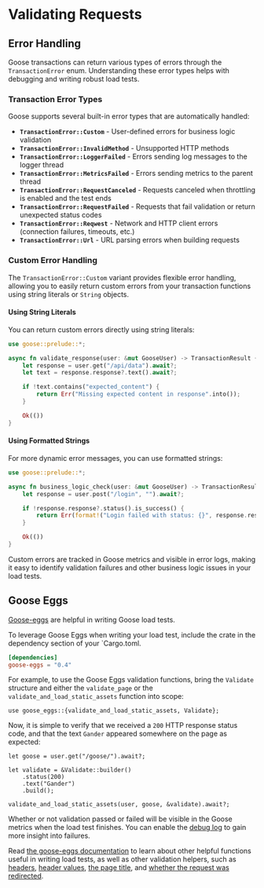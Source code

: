 # Validating Requests

## Error Handling

Goose transactions can return various types of errors through the `TransactionError` enum. Understanding these error types helps with debugging and writing robust load tests.

### Transaction Error Types

Goose supports several built-in error types that are automatically handled:

- **`TransactionError::Custom`** - User-defined errors for business logic validation
- **`TransactionError::InvalidMethod`** - Unsupported HTTP methods
- **`TransactionError::LoggerFailed`** - Errors sending log messages to the logger thread
- **`TransactionError::MetricsFailed`** - Errors sending metrics to the parent thread
- **`TransactionError::RequestCanceled`** - Requests canceled when throttling is enabled and the test ends
- **`TransactionError::RequestFailed`** - Requests that fail validation or return unexpected status codes
- **`TransactionError::Reqwest`** - Network and HTTP client errors (connection failures, timeouts, etc.)
- **`TransactionError::Url`** - URL parsing errors when building requests

### Custom Error Handling

The `TransactionError::Custom` variant provides flexible error handling, allowing you to easily return custom errors from your transaction functions using string literals or `String` objects.

#### Using String Literals

You can return custom errors directly using string literals:

```rust
use goose::prelude::*;

async fn validate_response(user: &mut GooseUser) -> TransactionResult {
    let response = user.get("/api/data").await?;
    let text = response.response?.text().await?;

    if !text.contains("expected_content") {
        return Err("Missing expected content in response".into());
    }

    Ok(())
}
```

#### Using Formatted Strings

For more dynamic error messages, you can use formatted strings:

```rust
use goose::prelude::*;

async fn business_logic_check(user: &mut GooseUser) -> TransactionResult {
    let response = user.post("/login", "").await?;

    if !response.response?.status().is_success() {
        return Err(format!("Login failed with status: {}", response.response?.status()).into());
    }

    Ok(())
}
```

Custom errors are tracked in Goose metrics and visible in error logs, making it easy to identify validation failures and other business logic issues in your load tests.

## Goose Eggs
[Goose-eggs](https://github.com/tag1consulting/goose-eggs) are helpful in writing Goose load tests.

To leverage Goose Eggs when writing your load test, include the crate in the dependency section of your `Cargo.toml.

```toml
[dependencies]
goose-eggs = "0.4"
```

For example, to use the Goose Eggs validation functions, bring the `Validate` structure and either the `validate_page` or the `validate_and_load_static_assets` function into scope:
```rust,ignore
use goose_eggs::{validate_and_load_static_assets, Validate};
```

Now, it is simple to verify that we received a `200` HTTP response status code, and that the text `Gander` appeared somewhere on the page as expected:

```rust,ignore
let goose = user.get("/goose/").await?;

let validate = &Validate::builder()
    .status(200)
    .text("Gander")
    .build();

validate_and_load_static_assets(user, goose, &validate).await?;
```

Whether or not validation passed or failed will be visible in the Goose metrics when the load test finishes. You can enable the [debug log](https://book.goose.rs/logging/debug.html) to gain more insight into failures.

Read [the goose-eggs documentation](https://docs.rs/goose-eggs/latest/goose_eggs) to learn about other helpful functions useful in writing load tests, as well as other validation helpers, such as [headers](https://docs.rs/goose-eggs/latest/goose_eggs/struct.ValidateBuilder.html#method.header), [header values](https://docs.rs/goose-eggs/latest/goose_eggs/struct.ValidateBuilder.html#method.header_value), [the page title](https://docs.rs/goose-eggs/latest/goose_eggs/struct.ValidateBuilder.html#method.title), and [whether the request was redirected](https://docs.rs/goose-eggs/latest/goose_eggs/struct.ValidateBuilder.html#method.redirect).
